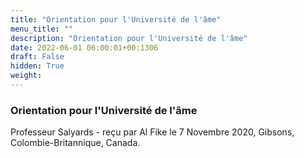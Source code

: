 ```yaml
---
title: "Orientation pour l'Université de l'âme"
menu_title: ""
description: "Orientation pour l'Université de l'âme"
date: 2022-06-01 06:00:01+00:1306
draft: False
hidden: True
weight:
---
```

### Orientation pour l'Université de l'âme

Professeur Salyards - reçu par Al Fike le 7 Novembre 2020, Gibsons, Colombie-Britannique, Canada.



